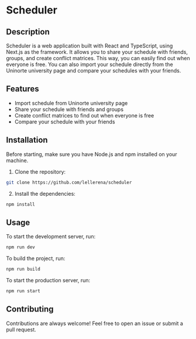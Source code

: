 # Scheduler

## Description

Scheduler is a web application built with React and TypeScript, using Next.js as the framework. It allows you to share your schedule with friends, groups, and create conflict matrices. This way, you can easily find out when everyone is free. You can also import your schedule directly from the Uninorte university page and compare your schedules with your friends.

## Features

- Import schedule from Uninorte university page
- Share your schedule with friends and groups
- Create conflict matrices to find out when everyone is free
- Compare your schedule with your friends

## Installation

Before starting, make sure you have Node.js and npm installed on your machine.

1. Clone the repository:

```sh
git clone https://github.com/lellerena/scheduler
```

2. Install the dependencies:

```sh
npm install
```

## Usage

To start the development server, run:

```sh
npm run dev
```

To build the project, run:

```sh
npm run build
```

To start the production server, run:

```sh
npm run start
```

## Contributing

Contributions are always welcome! Feel free to open an issue or submit a pull request.
